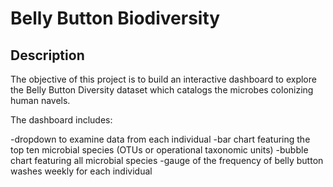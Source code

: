 # Belly Button Biodiversity

## Description

The objective of this project is to build an interactive dashboard to explore the Belly Button Diversity dataset which catalogs the microbes colonizing human navels.

The dashboard includes:

-dropdown to examine data from each individual
-bar chart featuring the top ten microbial species (OTUs or operational taxonomic units)
-bubble chart featuring all microbial species
-gauge of the frequency of belly button washes weekly for each individual
